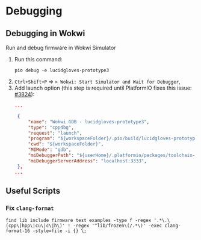 # Debugging

## Debugging in Wokwi

Run and debug firmware in Wokwi Simulator

1. Run this command:
   ```shell
   pio debug -e lucidgloves-prototype3
   ```
2. `Ctrl+Shift+P` => `> Wokwi: Start Simulator and Wait for Debugger`,
3. Add launch option (this step is required until PlatformIO fixes this issue: [#3824](https://github.com/platformio/platformio-core/issues/3824)): 
   ```json
   ...
   
    {
        "name": "Wokwi GDB - lucidgloves-prototype3",
        "type": "cppdbg",
        "request": "launch",
        "program": "${workspaceFolder}/.pio/build/lucidgloves-prototype3/firmware.elf",
        "cwd": "${workspaceFolder}",
        "MIMode": "gdb",
        "miDebuggerPath": "${userHome}/.platformio/packages/toolchain-xtensa-esp32/bin/xtensa-esp32-elf-gdb",
        "miDebuggerServerAddress": "localhost:3333",
    },
   ...
   ```

## Useful Scripts

### Fix `clang-format`

```shell
find lib include firmware test examples -type f -regex '.*\.\(cpp\|hpp\|cu\|c\|h\)' ! -regex '^lib/frozen\(/.*\)' -exec clang-format-16 -style=file -i {} \;
```
